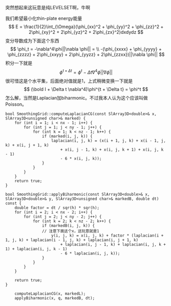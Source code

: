 突然想起来这玩意是纯LEVELSET啊，牛啊

我们希望最小化thin-plate energy能量
$$
E = \frac{1}{2}\int_{\Omega}(\phi_{xx}^2 + \phi_{yy}^2 + \phi_{zz}^2 + 2\phi_{xy}^2 + 2\phi_{yz}^2 + 2\phi_{zx}^2)dxdydz
$$
变分导数成为下面这个东西
$$
\phi_t = -\nabla^4\phi||\nabla \phi|| = \\
-(\phi_{xxxx} + \phi_{yyyy} + \phi_{zzzz} + 2\phi_{xxyy} + 2\phi_{yyzz} + 2\phi_{zzxx})||\nabla \phi||
$$
积分一下就是
$$
\phi^{t+\Delta t} = \phi^t - \Delta t \nabla ^4 \phi||\nabla \phi||
$$
很可惜这是个水平集，后面绝对值就是1，上式稍微变换一下就是
$$
(\bold I + \Delta t \nabla^4)\phi^{t + \Delta t} = \phi^t
$$
怎么解，当然是Laplacian加biharmonic。不过我本人认为这个应该叫做Poisson。

```
bool SmoothingGrid::computeLaplacianCG(const SlArray3D<double>& x, SlArray3D<unsigned char>& marked) {
	for (int i = 1; i < nx - 1; i++) {
		for (int j = 1; j < ny - 1; j++) {
			for (int k = 1; k < nz - 1; k++) {
				if (marked(i, j, k)) {
					laplacian(i, j, k) = (x(i + 1, j, k) + x(i - 1, j, k) + x(i, j + 1, k)
						+ x(i, j - 1, k) + x(i, j, k + 1) + x(i, j, k - 1)
						- 6 * x(i, j, k));
				}
			}
		}
	}
	return true;
}

bool SmoothingGrid::applyBiharmonic(const SlArray3D<double>& x, SlArray3D<double>& y, SlArray3D<unsigned char>& markedB, double dt) const {
	double factor = dt / sqr(h) * sqr(h);
	for (int i = 2; i < nx - 2; i++) {
		for (int j = 2; j < ny - 2; j++) {
			for (int k = 2; k < nz - 2; k++) {
				if (markedB(i, j, k)) {
				// 注意下面这个x，这玩意就是1
					y(i, j, k) = x(i, j, k) + factor * (laplacian(i + 1, j, k) + laplacian(i - 1, j, k) + laplacian(i, j + 1, k)
						+ laplacian(i, j - 1, k) + laplacian(i, j, k + 1) + laplacian(i, j, k - 1)
						- 6 * laplacian(i, j, k));
				}
			}
		}
	}

	return true;
}

	computeLaplacianCG(x, markedL);
	applyBiharmonic(x, q, markedB, dt);
```


